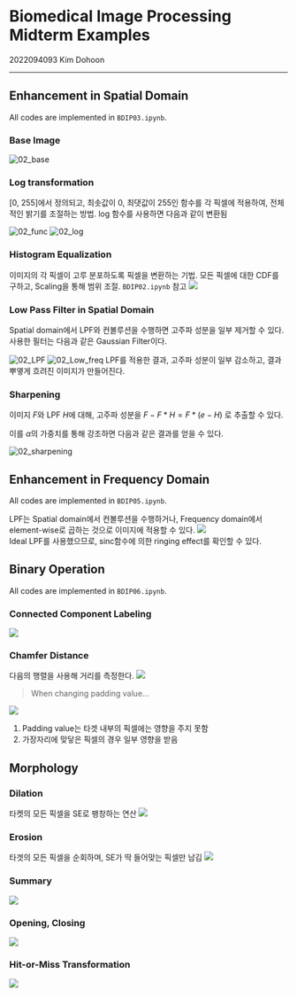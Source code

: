 # Biomedical Image Processing Midterm Examples  
2022094093 Kim Dohoon

--- 
## Enhancement in Spatial Domain
All codes are implemented in `BDIP03.ipynb`.
### Base Image
![02_base](/img/03_base.png)

### Log transformation  
[0, 255]에서 정의되고, 최솟값이 0, 최댓값이 255인 함수를 각 픽셀에 적용하여, 전체적인 밝기를 조절하는 방법. log 함수를 사용하면 다음과 같이 변환됨

![02_func](/img/03_func.png)
![02_log](/img/03_log.png)

### Histogram Equalization
이미지의 각 픽셀이 고루 분포하도록 픽셀을 변환하는 기법. 모든 픽셀에 대한 CDF를 구하고, Scaling을 통해 범위 조절. `BDIP02.ipynb` 참고
![](/img/03_hist_eq.png)

### Low Pass Filter in Spatial Domain
Spatial domain에서 LPF와 컨볼루션을 수행하면 고주파 성분을 일부 제거할 수 있다. 사용한 필터는 다음과 같은 Gaussian Filter이다. 

![02_LPF](/img/03_LPF.png)
![02_Low_freq](/img/03_Low_freq.png)
LPF를 적용한 결과, 고주파 성분이 일부 감소하고, 결과 뿌옇게 흐려진 이미지가 만들어진다.

### Sharpening
이미지 $F$와 LPF $H$에 대해, 고주파 성분을 $F - F * H = F * (e-H)$ 로 추출할 수 있다.

이를 $\alpha$의 가중치를 통해 강조하면 다음과 같은 결과를 얻을 수 있다.

![02_sharpening](/img/03_sharpening.png)

## Enhancement in Frequency Domain
All codes are implemented in `BDIP05.ipynb`.  

LPF는 Spatial domain에서 컨볼루션을 수행하거나, Frequency domain에서 element-wise로 곱하는 것으로 이미지에 적용할 수 있다.
![](/img/05.png)  
Ideal LPF를 사용했으므로, sinc함수에 의한 ringing effect를 확인할 수 있다.

## Binary Operation
All codes are implemented in `BDIP06.ipynb`.

### Connected Component Labeling
![](/img/06_CCL.png)

### Chamfer Distance  
다음의 행렬을 사용해 거리를 측정한다.
![](/img/06_chamfer.png)

> When changing padding value...   

![](/img/06_chamfer_pad.png)

1. Padding value는 타겟 내부의 픽셀에는 영향을 주지 못함
2. 가장자리에 맞닿은 픽셀의 경우 일부 영향을 받음

## Morphology
### Dilation    
타켓의 모든 픽셀을 SE로 팽창하는 연산
![](/img/07_dilation.png)

### Erosion  
타겟의 모든 픽셀을 순회하며, SE가 딱 들어맞는 픽셀만 남김
![](/img/07_erosion.png)

### Summary
![](/img/07_de.png)

### Opening, Closing
![](/img/07_oc.png)

### Hit-or-Miss Transformation
![](/img/07_HoM.png)